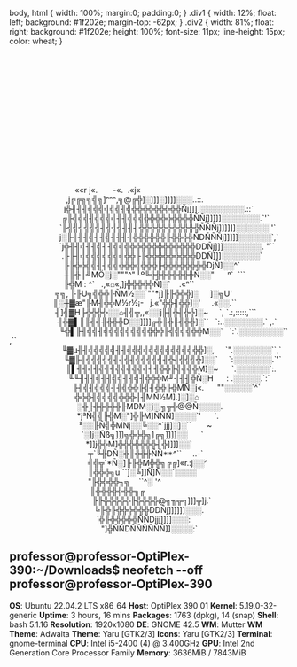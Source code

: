  body, html { width: 100%; margin:0; padding:0; } .div1 { width: 12%; float: left; background: #1f202e; margin-top: -62px; } .div2 { width: 81%; float: right; background: #1f202e; height: 100%; font-size: 11px; line-height: 15px; color: wheat; }

   
   
   
   
   
   
   
   
   
   
   
   
   
   
                              ««r j«.       \-«.  .«j«  
                          ,j╔╔╗╗╣╗\]ⁿⁿⁿ,╗@╔╬\]░\]\]\]░\]\]\]\]░░░..::.  
                         j╬╢╢╢╣╣╣╣╣╣╢╣╬╬╬╬╬╬╬╬╬Ñj\]\]\]\]░░░░░░░░.::\`  
                        ╔╟╣╣╣╢╣╣╣╣╢╢╣╣╣╬╬╬╬╬╬╬╬╬ÑÑj\]\]\]\]\]░░░░░░░.\`'\`  
                       \`╟╣╣╣╣╣╣╢╣╣╣╢╢╢╬╬╬╬╬╬╬╬╬╬╬ÑÑÑj\]\]\]\]\]\]░░░░░░ '\`  
                       j░╟╢╢╢╣╢╢╣╢╢╢╢╬╬╬╬╬╬╟╬╬╬╬ÑDÑÑÑj\]\]\]\]\]░░░░░░\`,\`  
                       \`j╬╢╢╣╢╢╣╢╢╣╣╣╬╬╬╬╬╬╬╬╬╬╬╬DDÑj\]\]\]░░░░░░░. "\`\`  
                        .╟╟╢╣╣╣╣╣╣╣╣╬╬╟╟╬╬╬╬╬╬╬╬╬DDÑ\]\]\]░░░░░░░\`  
                         ╟╟╬╬╣╣╢╢╣╣╬╬╬╣╬╬╬╟╬╬╬╬╬╬╬╬DjÑ\]░░^\`  
                         ╫╟╬╢╝MÖ░j░"""^"╙º╚╬╬╬╬╬╬╬╬Ñ░░"      ⁿ\`  \`\`\`  
                         ╟╬M : ^\`   .,«⌂«,\]j╬╬╬╬╬Ñ\]░\`    .«ⁿ\`\`  
                     ╗╗, ╟╟U╗╣╬╬╟ÑM½░░\`""\*j\]╟╟╬╬╬\]░     \]░╗U'  
                    ║░╫▓æ"╟M╢╬╬M½r½¡\-   j.«"╬╬╢╬╬\]░'     .«░░.\`\`  
                     ╢\]╣▓H╟╬╬╬╬░░⌂╢╣╦,,«░░j╟╢╬╢╬╬\]░~     \`, \`.:,:::::,\`\`\`  
                      ╢╬▓▌║╟╣╣╢╬╬╬D░░\]\]\]\]╔╬╟╬╟╣╬╬\]░\`\`   \`:..░░░░░░░.\` ,.\`  
                       ╙╬▌╟╢╣╣╢╣╣╣╣╣╣╣╣╬╬╬╟╣╣╣╣╬╬M░░\`   \`:\`.░░░░░░░░\`\`,\`\`  
                        ╙▓µ╢╢╣╣╣╣╣╢╢╣╣╣╣╣╣╣╣╣╣╣╣╬╬\]░,     \`".░░░░░░░\`\`,\`  
                         ╙▓╟╢╣╣╣╣╣╢╢╣╢╣╣╣╣╣╢╬╢╣╣╣╬\]░░\`     \`:░░░░░░░.\`'\`  
                          ║▌╢╢╣╢╣╢╢╣╣╣╣╣╣╢╢╬╬╟╣╣╣╬M\]░~      \`.░░░░░░\`:.  
                           ╙╙╢╢╢╣╢╢╣╣╢╢╣╢╬╬╬M╜╢╢╢╬Ñ░H      : .░░░░░.\`:\`  
                             ╟╢╣╢╣╣╣╢╢╣╬╬╟╣╢╬╬╟╬MÑ░j«.      ""░░░░░\`^\`  
                              ╬╬╬╢╣╣╣╣╬╬╬╢╢MÑ½M\].\]░\]░⌂  
                               ░╬╟╬╬╬╬╬╟MDM░j░,╗╦╬@@Ñ░░░░.  
                               \*jªÑ╣╣╟╬M░"\]╬╟M\]ÑÑÑ\]░░░░\`'      \`.  
                                ²░░╟Ñ╣╬MNj░░╚░░^\`jjj\]░\]░\`\`       ~  
                                 \`░\]j░Ñß╗\]\]\]╗╬╬╬╗\]╔╗\]\]\]\]░░      \`  
                                   \*\]\]j╬╬M\]╬╬╬╬╬╬╬╢╬\]\]\]\]░░\`  
                                    ╤\`╚╬DÑ░╬╟╬╬╬ÑÑ\*\*^\`\`     ..\-\`  
                                    ╣╣╦\`\*Ñ░\]╟╟╬M╬╬╗╔╔\]«r.:j░░^  
                                    ║╬╬╬╗u \`\`\]░╚\]\]Ñ\]Ñ░░\`░░░░  
                                    "╟╬╬╬╬╖╗    \`\`^░ '^  
                                     ║╬╬╬╬╬╬╬╗╔  
                                      ╟╟╬╬╬╬╬╟╬╬╬╬@╗╖╦╗\]\]\]╦\]j.\`  
                                       ╚╟╬╟╬╬╬╬╬╬DDÑj\]\]\]\]\]\]░░░.  
                                        \`╬╟╬╬╬╬╬ÑÑDjjj\]\]\]\]░░░:  
                                          "\]╬ÑÑDÑÑÑÑÑÑ\]\]░░░░:\`  
  

**professor@professor-OptiPlex-390**:**~/Downloads**$ neofetch --off
**professor**@**professor-OptiPlex-390** 
-------------------------------- 
**OS**: Ubuntu 22.04.2 LTS x86\_64 
**Host**: OptiPlex 390 01 
**Kernel**: 5.19.0-32-generic 
**Uptime**: 3 hours, 16 mins 
**Packages**: 1763 (dpkg), 14 (snap) 
**Shell**: bash 5.1.16 
**Resolution**: 1920x1080 
**DE**: GNOME 42.5 
**WM**: Mutter 
**WM Theme**: Adwaita 
**Theme**: Yaru \[GTK2/3\] 
**Icons**: Yaru \[GTK2/3\] 
**Terminal**: gnome-terminal 
**CPU**: Intel i5-2400 (4) @ 3.400GHz 
**GPU**: Intel 2nd Generation Core Processor Family 
**Memory**: 3636MiB / 7843MiB
